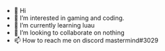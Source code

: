 - 👋 Hi
- 👀 I’m interested in gaming and coding.
- 🌱 I’m currently learning luau
- 💞️ I’m looking to collaborate on nothing
- 📫 How to reach me on discord mastermind#3029
